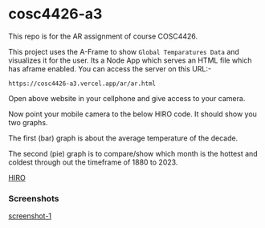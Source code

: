 # cosc4426-a3

This repo is for the AR assignment of course COSC4426. 

This project uses the A-Frame to show `Global Temparatures Data` and visualizes it for the user. Its a Node App which serves an HTML file which has aframe enabled. You can access the server on this URL:-

`https://cosc4426-a3.vercel.app/ar/ar.html`

Open above website in your cellphone and give access to your camera.

Now point your mobile camera to the below HIRO code. It should show you two graphs.

The first (bar) graph is about the average temperature of the decade.

The second (pie) graph is to compare/show which month is the hottest and coldest through out the timeframe of 1880 to 2023.

[HIRO](./assets//HIRO.jpg)

### Screenshots

[screenshot-1](./assets/ss-1.jpg)

